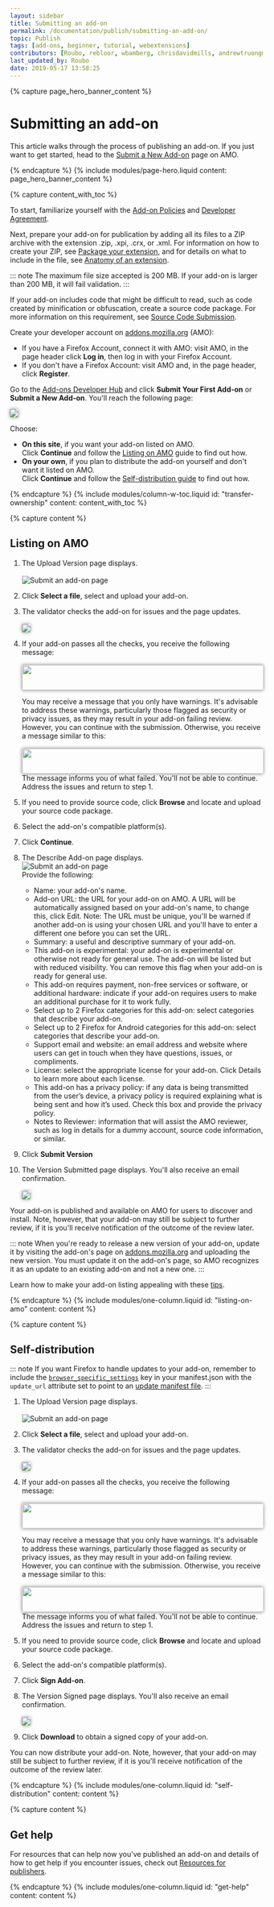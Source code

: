 ```yaml
---
layout: sidebar
title: Submitting an add-on
permalink: /documentation/publish/submitting-an-add-on/
topic: Publish
tags: [add-ons, beginner, tutorial, webextensions]
contributors: [Roubo, rebloor, wbamberg, chrisdavidmills, andrewtruongmoz]
last_updated_by: Roubo
date: 2019-05-17 13:58:25
---
```


<!-- Page Hero Banner -->

{% capture page_hero_banner_content %}

# Submitting an add-on

This article walks through the process of publishing an add-on. If you just want to get started, head to the [Submit a New Add-on](https://addons.mozilla.org/developers/addon/submit/) page on AMO.

{% endcapture %}
{% include modules/page-hero.liquid
    content: page_hero_banner_content
%}

<!-- Content with Table of Contents Module -->

{% capture content_with_toc %}

To start, familiarize yourself with the [Add-on Policies](/documentation/publish/add-on-policies/) and [Developer Agreement](/documentation/publish/firefox-add-on-distribution-agreement/).

Next, prepare your add-on for publication by adding all its files to a ZIP archive with the extension .zip, .xpi, .crx, or .xml. For information on how to create your ZIP, see [Package your extension](/documentation/publish/package-your-extension/), and for details on what to include in the file, see [Anatomy of an extension](https://developer.mozilla.org/Add-ons/WebExtensions/Anatomy_of_a_WebExtension).

::: note
The maximum file size accepted is 200 MB. If your add-on is larger than 200 MB, it will fail validation.
:::

If your add-on includes code that might be difficult to read, such as code created by minification or obfuscation, create a source code package. For more information on this requirement, see [Source Code Submission](/documentation/publish/source-code-submission/).

Create your developer account on [addons.mozilla.org](https://addons.mozilla.org) (AMO):

- If you have a Firefox Account, connect it with AMO: visit AMO, in the page header click **Log in**, then log in with your Firefox Account.
- If you don't have a Firefox Account: visit AMO and, in the page header, click **Register**.

Go to the [Add-ons Developer Hub](https://addons.mozilla.org/developers/) and click **Submit Your First Add-on** or **Submit a New Add-on**. You'll reach the following page:

<img src="/assets/img/publish/newstepone.png" style="box-shadow:0 0 0.5em gray;" />

Choose:

- **On this site**, if you want your add-on listed on AMO. <br/> Click **Continue** and follow the [Listing on AMO](#listing-on-amo) guide to find out how.
- **On your own**, if you plan to distribute the add-on yourself and don't want it listed on AMO. <br/> Click **Continue** and follow the [Self-distribution guide](#self-distribution) to find out how.

{% endcapture %}
{% include modules/column-w-toc.liquid
  id: "transfer-ownership"
  content: content_with_toc
%}

<!-- END: Content with Table of Contents -->
<!-- Single Column Body Module -->

{% capture content %}

## Listing on AMO

1. The Upload Version page displays. <br/><br/> ![Submit an add-on page](/assets/img/publish/Submit_add_on_before_upload.png)

2. Click **Select a file**, select and upload your add-on.

3. The validator checks the add-on for issues and the page updates. <br/><br/> <img src="/assets/img/publish/Submit_add_on_after_upload.png" style="box-shadow:0 0 0.5em gray;" />

4. If your add-on passes all the checks, you receive the following message: <br/><br/> <img src="/assets/img/publish/uploadsuccess.png" style="box-shadow:0px 0px 0.5em gray; height:50px; width:500px;" />

   You may receive a message that you only have warnings. It's advisable to address these warnings, particularly those flagged as security or privacy issues, as they may result in your add-on failing review. However, you can continue with the submission.
   Otherwise, you receive a message similar to this: <br/><br/> <img src="/assets/img/publish/errorsubmit.png" style="box-shadow:0px 0px 0.5em gray; height:50px; width:500px;" /> <br/>
   The message informs you of what failed. You'll not be able to continue. Address the issues and return to step 1.

5. If you need to provide source code, click **Browse** and locate and upload your source code package.
6. Select the add-on's compatible platform(s).
7. Click **Continue**.
8. The Describe Add-on page displays. <br/> ![Submit an add-on page](/assets/img/publish/Submit_add_on_describe_add_on.png) <br/>
   Provide the following:
   - Name: your add-on's name.
   - Add-on URL: the URL for your add-on on AMO. A URL will be automatically assigned based on your add-on's name, to change this, click Edit. Note: The URL must be unique, you'll be warned if another add-on is using your chosen URL and you'll have to enter a different one before you can set the URL.
   - Summary: a useful and descriptive summary of your add-on.
   - This add-on is experimental: your add-on is experimental or otherwise not ready for general use. The add-on will be listed but with reduced visibility. You can remove this flag when your add-on is ready for general use.
   - This add-on requires payment, non-free services or software, or additional hardware: indicate if your add-on requires users to make an additional purchase for it to work fully.
   - Select up to 2 Firefox categories for this add-on: select categories that describe your add-on.
   - Select up to 2 Firefox for Android categories for this add-on: select categories that describe your add-on.
   - Support email and website: an email address and website where users can get in touch when they have questions, issues, or compliments.
   - License: select the appropriate license for your add-on. Click Details to learn more about each license.
   - This add-on has a privacy policy: if any data is being transmitted from the user’s device, a privacy policy is required explaining what is being sent and how it’s used. Check this box and provide the privacy policy.
   - Notes to Reviewer: information that will assist the AMO reviewer, such as log in details for a dummy account, source code information, or similar.
9. Click **Submit Version**
10. The Version Submitted page displays. You'll also receive an email confirmation. <br/><br/> <img src="/assets/img/publish/Submit_add_on_version_submitted.png" style="box-shadow:0 0 0.5em gray;" /> <br/>

Your add-on is published and available on AMO for users to discover and install. Note, however, that your add-on may still be subject to further review, if it is you'll receive notification of the outcome of the review later.

::: note
When you're ready to release a new version of your add-on, update it by visiting the add-on's page on [addons.mozilla.org](https://addons.mozilla.org) and uploading the new version. You must update it on the add-on's page, so AMO recognizes it as an update to an existing add-on and not a new one.
:::

Learn how to make your add-on listing appealing with these [tips](/documentation/develop/create-an-appealing-listing/).

{% endcapture %}
{% include modules/one-column.liquid
  id: "listing-on-amo"
  content: content
%}

<!-- END: Single Column Body Module -->
<!-- Single Column Body Module -->

{% capture content %}

## Self-distribution

::: note
If you want Firefox to handle updates to your add-on, remember to include the [`browser_specific_settings`](https://developer.mozilla.org/docs/Mozilla/Add-ons/WebExtensions/manifest.json/browser_specific_settings) key in your manifest.json with the `update_url` attribute set to point to an [update manifest file](https://developer.mozilla.org/Add-ons/Updates).
:::

1. The Upload Version page displays. <br/><br/> ![Submit an add-on page](/assets/img/publish/Submit_add_on_before_upload.png)

2. Click **Select a file**, select and upload your add-on.
3. The validator checks the add-on for issues and the page updates. <br/><br/> <img src="/assets/img/publish/Submit_add_on_after_upload.png" style="box-shadow:0 0 0.5em gray;" />
4. If your add-on passes all the checks, you receive the following message: <br/><br/> <img src="/assets/img/publish/uploadsuccess.png" style="box-shadow:0px 0px 0.5em gray; height:50px; width:500px;" />

   You may receive a message that you only have warnings. It's advisable to address these warnings, particularly those flagged as security or privacy issues, as they may result in your add-on failing review. However, you can continue with the submission.
   Otherwise, you receive a message similar to this: <br/><br/> <img src="/assets/img/publish/errorsubmit.png" style="box-shadow:0px 0px 0.5em gray; height:50px; width:500px;" /> <br/>
   The message informs you of what failed. You'll not be able to continue. Address the issues and return to step 1.

5. If you need to provide source code, click **Browse** and locate and upload your source code package.
6. Select the add-on's compatible platform(s).
7. Click **Sign Add-on**.
8. The Version Signed page displays. You'll also receive an email confirmation. <br/><br/> <img src="/assets/img/publish/Submit_add_version_signed.png" style="box-shadow:0 0 0.5em gray;" />
9. Click **Download** to obtain a signed copy of your add-on.

You can now distribute your add-on. Note, however, that your add-on may still be subject to further review, if it is you'll receive notification of the outcome of the review later.

{% endcapture %}
{% include modules/one-column.liquid
  id: "self-distribution"
  content: content
%}

<!-- END: Single Column Body Module -->
<!-- Single Column Body Module -->

{% capture content %}

## Get help

For resources that can help now you've published an add-on and details of how to get help if you encounter issues, check out [Resources for publishers](/documentation/manage/resources-for-publishers/).

{% endcapture %}
{% include modules/one-column.liquid
  id: "get-help"
  content: content
%}

<!-- END: Single Column Body Module -->


